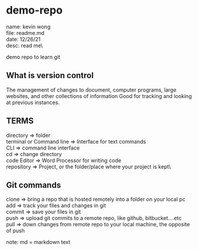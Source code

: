 # demo-repo
name: kevin wong\
file: readme.md\
date: 12/26/21\
desc: read me\

demo repo to learn git

## What is version control
The management of changes to document, computer programs, large websites, and other collections of information
Good for tracking and looking at previous instances.




## TERMS
directory => folder\
terminal or Command line => Interface for text commands\
CLI => command line interface\
cd => change directory\
code Editor => Word Processor for writing code\
repository => Project, or the folder/place where your project is kept\

## Git commands
clone => bring a repo that is hosted remotely into a folder on your local pc\
add => track your files and changes in git\
commit => save your files in git\
push => upload git commits to a remote repo, like github, bitbucket....etc\
pull => down changes from remote repo to your local machine, the opposite of push

note: md = markdown text
